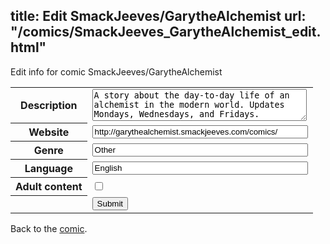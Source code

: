 title: Edit SmackJeeves/GarytheAlchemist
url: "/comics/SmackJeeves_GarytheAlchemist_edit.html"
---
Edit info for comic SmackJeeves/GarytheAlchemist

<form name="comic" action="http://gaepostmail.appspot.com/comic/" method="post">
<table class="comicinfo">
<tr>
<th>Description</th><td><textarea name="description" cols="40" rows="3">A story about the day-to-day life of an alchemist in the modern world. Updates Mondays, Wednesdays, and Fridays.</textarea></td>
</tr>
<tr>
<th>Website</th><td><input type="text" name="url" value="http://garythealchemist.smackjeeves.com/comics/" size="40"/></td>
</tr>
<tr>
<th>Genre</th><td><input type="text" name="genre" value="Other" size="40"/></td>
</tr>
<tr>
<th>Language</th><td><input type="text" name="language" value="English" size="40"/></td>
</tr>
<tr>
<th>Adult content</th><td><input type="checkbox" name="adult" value="adult" /></td>
</tr>
<tr>
<th></th><td>
<input type="hidden" name="comic" value="SmackJeeves_GarytheAlchemist" />
<input type="submit" name="submit" value="Submit" />
</td>
</tr>
</table>
</form>

Back to the [comic](SmackJeeves_GarytheAlchemist.html).
